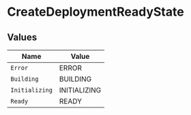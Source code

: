 # CreateDeploymentReadyState


## Values

| Name           | Value          |
| -------------- | -------------- |
| `Error`        | ERROR          |
| `Building`     | BUILDING       |
| `Initializing` | INITIALIZING   |
| `Ready`        | READY          |